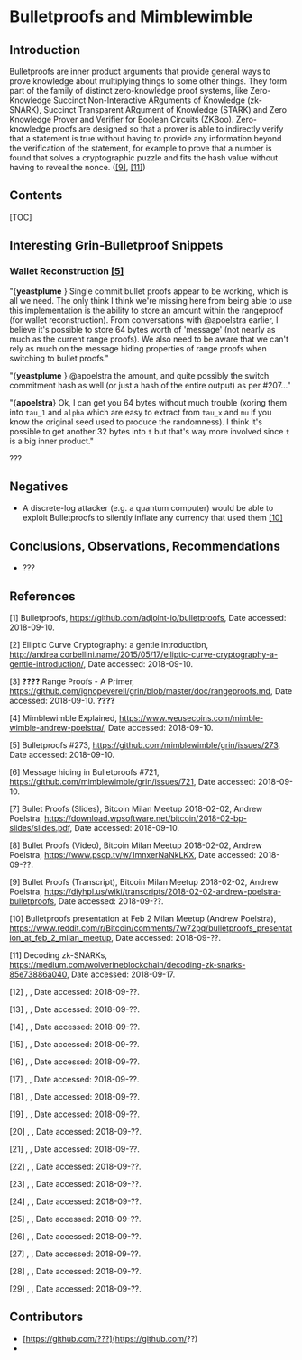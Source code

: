 # Bulletproofs and Mimblewimble

## Introduction

Bulletproofs are inner product arguments that provide general ways to prove knowledge about multiplying things to some other things. They form part of the family of distinct zero-knowledge proof systems, like Zero-Knowledge Succinct Non-Interactive ARguments of Knowledge (zk-SNARK), Succinct Transparent ARgument of Knowledge (STARK) and Zero Knowledge Prover and Verifier for Boolean Circuits (ZKBoo).   Zero-knowledge proofs are designed so that a prover is able to indirectly verify that a statement is true without having to provide any information beyond the verification of the statement, for example to prove that a number is found that solves a cryptographic puzzle and fits the hash value without having to reveal the nonce. ([[9]](https://diyhpl.us/wiki/transcripts/2018-02-02-andrew-poelstra-bulletproofs), [[11]](https://medium.com/wolverineblockchain/decoding-zk-snarks-85e73886a040))

## Contents

[TOC]





## Interesting Grin-Bulletproof Snippets

### Wallet Reconstruction [[5]](https://github.com/mimblewimble/grin/issues/273)

"{**yeastplume** } Single commit bullet proofs appear to be working, which is all we need. The only think I think we're missing here from being able to use this implementation is the ability to store an amount within the rangeproof (for wallet reconstruction). From conversations with @apoelstra earlier, I believe it's possible to store 64 bytes worth of 'message' (not nearly as much as the current range proofs). We also need to be aware that we can't rely as much on the message hiding properties of range proofs when switching to bullet proofs."

"{**yeastplume** } @apoelstra the amount, and quite possibly the switch commitment hash as well (or just a hash of the entire output) as per #207..."

"{**apoelstra**} Ok, I can get you 64 bytes without much trouble (xoring them into `tau_1` and `alpha` which are easy to extract from `tau_x` and `mu` if you know the original seed used to produce the randomness). I think it's possible to get another 32 bytes into `t` but that's way more involved since `t` is a big inner product." 

???

## Negatives

- A discrete-log attacker (e.g. a quantum computer) would be able to exploit Bulletproofs to silently inflate any currency that used them [[10]](https://www.reddit.com/r/Bitcoin/comments/7w72pq/bulletproofs_presentation_at_feb_2_milan_meetup)

## Conclusions, Observations, Recommendations

- ???

## References

[1] Bulletproofs, https://github.com/adjoint-io/bulletproofs, Date accessed: 2018-09-10.

[2] Elliptic Curve Cryptography: a gentle introduction, http://andrea.corbellini.name/2015/05/17/elliptic-curve-cryptography-a-gentle-introduction/, Date accessed: 2018-09-10.

[3] **????** Range Proofs - A Primer, https://github.com/ignopeverell/grin/blob/master/doc/rangeproofs.md, Date accessed: 2018-09-10. **????**

[4] Mimblewimble Explained, https://www.weusecoins.com/mimble-wimble-andrew-poelstra/, Date accessed: 2018-09-10.

[5] Bulletproofs #273, https://github.com/mimblewimble/grin/issues/273, Date  accessed: 2018-09-10.

[6] Message hiding in Bulletproofs #721, https://github.com/mimblewimble/grin/issues/721, Date accessed: 2018-09-10.

[7] Bullet Proofs (Slides), Bitcoin Milan Meetup 2018-02-02, Andrew Poelstra, https://download.wpsoftware.net/bitcoin/2018-02-bp-slides/slides.pdf, Date accessed: 2018-09-10.

[8] Bullet Proofs (Video), Bitcoin Milan Meetup 2018-02-02, Andrew Poelstra, https://www.pscp.tv/w/1mnxerNaNkLKX, Date accessed: 2018-09-??.

[9] Bullet Proofs (Transcript), Bitcoin Milan Meetup 2018-02-02, Andrew Poelstra, https://diyhpl.us/wiki/transcripts/2018-02-02-andrew-poelstra-bulletproofs, Date accessed: 2018-09-??.

[10] Bulletproofs presentation at Feb 2 Milan Meetup (Andrew Poelstra), https://www.reddit.com/r/Bitcoin/comments/7w72pq/bulletproofs_presentation_at_feb_2_milan_meetup, Date accessed: 2018-09-??.

[11] Decoding zk-SNARKs, https://medium.com/wolverineblockchain/decoding-zk-snarks-85e73886a040, Date accessed: 2018-09-17.

[12] , , Date accessed: 2018-09-??.

[13] , , Date accessed: 2018-09-??.

[14] , , Date accessed: 2018-09-??.

[15] , , Date accessed: 2018-09-??.

[16] , , Date accessed: 2018-09-??.

[17] , , Date accessed: 2018-09-??.

[18] , , Date accessed: 2018-09-??.

[19] , , Date accessed: 2018-09-??.

[20] , , Date accessed: 2018-09-??.

[21] , , Date accessed: 2018-09-??.

[22] , , Date accessed: 2018-09-??.

[23] , , Date accessed: 2018-09-??.

[24] , , Date accessed: 2018-09-??.

[25] , , Date accessed: 2018-09-??.

[26] , , Date accessed: 2018-09-??.

[27] , , Date accessed: 2018-09-??.

[28] , , Date accessed: 2018-09-??.

[29] , , Date accessed: 2018-09-??.

## Contributors

- [https://github.com/???](https://github.com/??)
- 